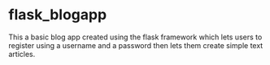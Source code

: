# flask_blogapp
This a basic blog app created using the flask framework which lets users to register using a username and a password then lets them create simple text articles.
